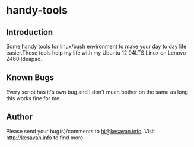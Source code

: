 # handy-tools

## Introduction
Some handy tools for linux/bash environment to make your day to day life easier.These tools help my life with my Ubuntu 12.04LTS Linux on Lenovo Z460 Ideapad.

## Known Bugs
Every script has it's own bug and I don't much bother on the same as long this works fine for me.

## Author
Please send your bug(s)/comments to hi@kesavan.info .Visit http://kesavan.info to find more.
